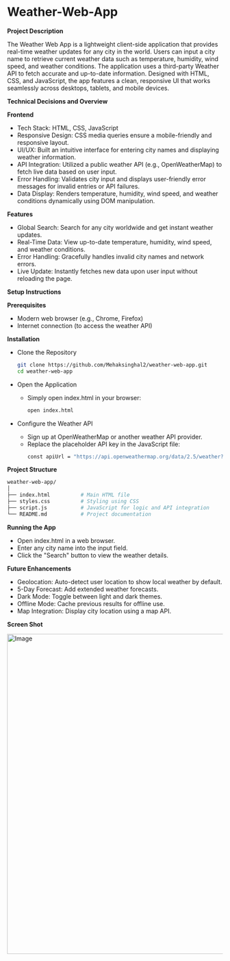 # Weather-Web-App

**Project Description**

The Weather Web App is a lightweight client-side application that provides real-time weather updates for any city in the world. Users can input a city name to retrieve current weather data such as temperature, humidity, wind speed, and weather conditions. The application uses a third-party Weather API to fetch accurate and up-to-date information. Designed with HTML, CSS, and JavaScript, the app features a clean, responsive UI that works seamlessly across desktops, tablets, and mobile devices.

**Technical Decisions and Overview**

**Frontend**
* Tech Stack: HTML, CSS, JavaScript
* Responsive Design: CSS media queries ensure a mobile-friendly and responsive layout.
* UI/UX: Built an intuitive interface for entering city names and displaying weather information.
* API Integration: Utilized a public weather API (e.g., OpenWeatherMap) to fetch live data based on user input.
* Error Handling: Validates city input and displays user-friendly error messages for invalid entries or API failures.
* Data Display: Renders temperature, humidity, wind speed, and weather conditions dynamically using DOM manipulation.

**Features**
* Global Search: Search for any city worldwide and get instant weather updates.
* Real-Time Data: View up-to-date temperature, humidity, wind speed, and weather conditions.
*  Error Handling: Gracefully handles invalid city names and network errors.
*  Live Update: Instantly fetches new data upon user input without reloading the page.

**Setup Instructions**

**Prerequisites** 
* Modern web browser (e.g., Chrome, Firefox)
* Internet connection (to access the weather API)

**Installation**
* Clone the Repository
  ```bash
  git clone https://github.com/Mehaksinghal2/weather-web-app.git
  cd weather-web-app
  ```

* Open the Application
  * Simply open index.html in your browser:
    ```bash
    open index.html
    ```

* Configure the Weather API
  * Sign up at OpenWeatherMap or another weather API provider.
  * Replace the placeholder API key in the JavaScript file:
    ```bash
    const apiUrl = "https://api.openweathermap.org/data/2.5/weather?&units=metric&q=";
    ```

**Project Structure**
 ```bash
weather-web-app/
│
├── index.html          # Main HTML file
├── styles.css          # Styling using CSS
├── script.js           # JavaScript for logic and API integration
└── README.md           # Project documentation

 ```

**Running the App**
* Open index.html in a web browser.
* Enter any city name into the input field.
* Click the "Search" button to view the weather details.

**Future Enhancements**
* Geolocation: Auto-detect user location to show local weather by default.
* 5-Day Forecast: Add extended weather forecasts.
* Dark Mode: Toggle between light and dark themes.
* Offline Mode: Cache previous results for offline use.
* Map Integration: Display city location using a map API.

**Screen Shot**

<img width="1430" height="746" alt="Image" src="https://github.com/user-attachments/assets/10bb51c8-672e-4f63-9b11-0b28312f3a12" />


